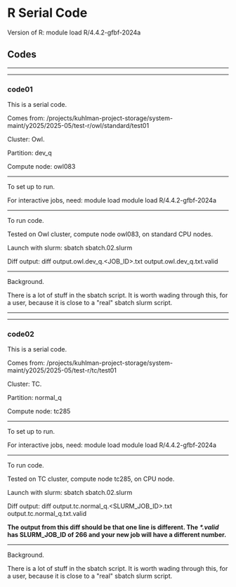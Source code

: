 # R Serial Code

Version of R:  module load R/4.4.2-gfbf-2024a

## Codes


------------------------------------------
------------------------------------------
### code01

This is a serial code.

Comes from:  /projects/kuhlman-project-storage/system-maint/y2025/2025-05/test-r/owl/standard/test01

Cluster:  Owl.

Partition:  dev_q

Compute node:  owl083


----------------------
To set up to run.

For interactive jobs, need:
module load  module load R/4.4.2-gfbf-2024a


----------------------
To run code.


Tested on Owl cluster, compute node owl083, on standard CPU nodes.

Launch with slurm:  sbatch sbatch.02.slurm

Diff output:  diff output.owl.dev_q.<JOB_ID>.txt   output.owl.dev_q.txt.valid 



----------------------------
Background.

There is a lot of stuff in the sbatch script.
It is worth wading through this, for a user, because it is close to a
"real" sbatch slurm script.


------------------------------------------
------------------------------------------
### code02

This is a serial code.

Comes from:  /projects/kuhlman-project-storage/system-maint/y2025/2025-05/test-r/tc/test01

Cluster:  TC.

Partition:  normal_q

Compute node:  tc285


----------------------
To set up to run.

For interactive jobs, need:
module load  module load R/4.4.2-gfbf-2024a


----------------------
To run code.


Tested on TC cluster, compute node tc285, on CPU node.

Launch with slurm:  sbatch sbatch.02.slurm

Diff output:  diff    output.tc.normal_q.<SLURM_JOB_ID>.txt   output.tc.normal_q.txt.valid

**The output from this diff should be that one line is different.
The _*.valid_ has SLURM_JOB_ID of 266 and your new job will have
a different number.**



----------------------------
Background.

There is a lot of stuff in the sbatch script.
It is worth wading through this, for a user, because it is close to a
"real" sbatch slurm script.
